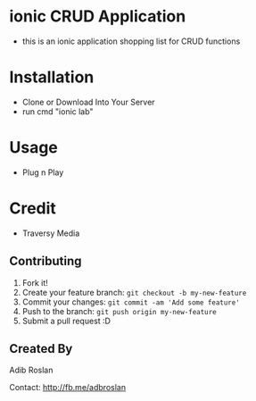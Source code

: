 # ionic CRUD Application
- this is an ionic application shopping list for CRUD functions 
 
# Installation
- Clone or Download Into Your Server
- run cmd "ionic lab"

# Usage
- Plug n Play

# Credit
- Traversy Media

## Contributing

1. Fork it!
2. Create your feature branch: `git checkout -b my-new-feature`
3. Commit your changes: `git commit -am 'Add some feature'`
4. Push to the branch: `git push origin my-new-feature`
5. Submit a pull request :D


## Created By

Adib Roslan

Contact: http://fb.me/adbroslan
